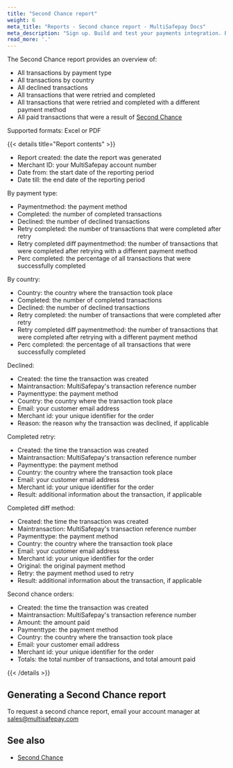 ```yaml
---
title: "Second Chance report"
weight: 6
meta_title: "Reports - Second chance report - MultiSafepay Docs"
meta_description: "Sign up. Build and test your payments integration. Explore our products and services. Use our API reference, SDKs, and wrappers. Get support."
read_more: '.'
---
```


The Second Chance report provides an overview of:

- All transactions by payment type
- All transactions by country
- All declined transactions
- All transactions that were retried and completed
- All transactions that were retried and completed with a different payment method
- All paid transactions that were a result of [Second Chance](/features/second-chance/)

Supported formats: Excel or PDF

{{< details title="Report contents" >}}

- Report created: the date the report was generated
- Merchant ID: your MultiSafepay account number
- Date from: the start date of the reporting period
- Date till: the end date of the reporting period

By payment type:  

- Paymentmethod: the payment method
- Completed: the number of completed transactions
- Declined: the number of declined transactions
- Retry completed: the number of transactions that were completed after retry
- Retry completed diff paymentmethod: the number of transactions that were completed after retrying with a different payment method
- Perc completed: the percentage of all transactions that were successfully completed

By country:  

- Country: the country where the transaction took place
- Completed: the number of completed transactions
- Declined: the number of declined transactions
- Retry completed: the number of transactions that were completed after retry
- Retry completed diff paymentmethod: the number of transactions that were completed after retrying with a different payment method
- Perc completed: the percentage of all transactions that were successfully completed

Declined:  

- Created: the time the transaction was created
- Maintransaction: MultiSafepay's transaction reference number
- Paymenttype: the payment method
- Country: the country where the transaction took place
- Email: your customer email address
- Merchant id: your unique identifier for the order
- Reason: the reason why the transaction was declined, if applicable

Completed retry:  

- Created: the time the transaction was created
- Maintransaction: MultiSafepay's transaction reference number
- Paymenttype: the payment method
- Country: the country where the transaction took place
- Email: your customer email address
- Merchant id: your unique identifier for the order
- Result: additional information about the transaction, if applicable

Completed diff method:  

- Created: the time the transaction was created
- Maintransaction: MultiSafepay's transaction reference number
- Paymenttype: the payment method
- Country: the country where the transaction took place
- Email: your customer email address
- Merchant id: your unique identifier for the order
- Original: the original payment method
- Retry: the payment method used to retry
- Result: additional information about the transaction, if applicable

Second chance orders:  

- Created: the time the transaction was created
- Maintransaction: MultiSafepay's transaction reference number
- Amount: the amount paid
- Paymenttype: the payment method
- Country: the country where the transaction took place
- Email: your customer email address
- Merchant id: your unique identifier for the order
- Totals: the total number of transactions, and total amount paid

{{< /details >}}

## Generating a Second Chance report

To request a second chance report, email your account manager at <sales@multisafepay.com>

## See also

- [Second Chance](/features/second-chance/)